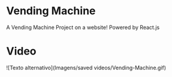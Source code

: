 # Vending Machine
A Vending Machine Project on a website! Powered by React.js
# Video
![Texto alternativo](Imagens/saved videos/Vending-Machine.gif)

